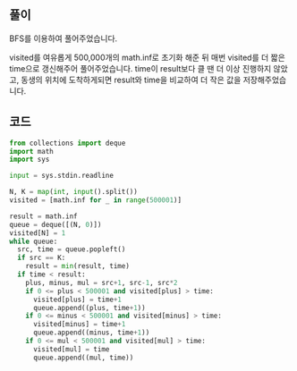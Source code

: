 ## 풀이  

BFS를 이용하여 풀어주었습니다.  

visited를 여유롭게 500,000개의 math.inf로 초기화 해준 뒤 매번 visited를 더 짧은 time으로 갱신해주어 풀어주었습니다. time이 result보다 클 땐 더 이상 진행하지 않았고, 동생의 위치에 도착하게되면 result와 time을 비교하여 더 작은 값을 저장해주었습니다.

## 코드  
```python
from collections import deque
import math
import sys

input = sys.stdin.readline

N, K = map(int, input().split())
visited = [math.inf for _ in range(500001)]

result = math.inf
queue = deque([(N, 0)])
visited[N] = 1
while queue:
  src, time = queue.popleft()
  if src == K:
    result = min(result, time)
  if time < result:
    plus, minus, mul = src+1, src-1, src*2
    if 0 <= plus < 500001 and visited[plus] > time:
      visited[plus] = time+1
      queue.append((plus, time+1))
    if 0 <= minus < 500001 and visited[minus] > time:
      visited[minus] = time+1
      queue.append((minus, time+1))
    if 0 <= mul < 500001 and visited[mul] > time:
      visited[mul] = time
      queue.append((mul, time))
```
